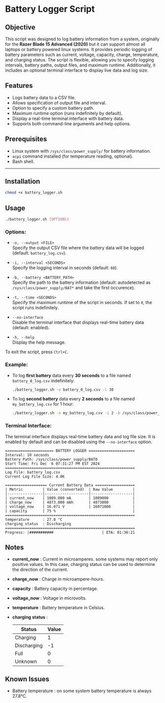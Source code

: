 # Battery Logger Script

## Objective

This script was designed to log battery information from a system, originally for the **Razer Blade 15 Advanced (2020)** but it can support almost all laptops or battery powered linux systems. It provides periodic logging of battery parameters such as current, voltage, capacity, charge, temperature, and charging status. The script is flexible, allowing you to specify logging intervals, battery paths, output files, and maximum runtime. Additionally, it includes an optional terminal interface to display live data and log size.

## Features
- Logs battery data to a CSV file.
- Allows specification of output file and interval.
- Option to specify a custom battery path.
- Maximum runtime option (runs indefinitely by default).
- Display a real-time terminal interface with battery data.
- Supports both command-line arguments and help options.

## Prerequisites
- Linux system with `/sys/class/power_supply/` for battery information.
- `acpi` command installed (for temperature reading, optional).
- Bash shell.

---

## Installation

```bash
chmod +x battery_logger.sh
```

## Usage

```bash
./battery_logger.sh [OPTIONS]
```
### Options:

- `-o, --output <FILE>`  
  Specify the output CSV file where the battery data will be logged (default: `battery_log.csv`).

- `-i, --interval <SECONDS>`  
  Specify the logging interval in seconds (default: `60`).

- `-b, --battery <BATTERY_PATH>`  
  Specify the path to the battery information (default: autodetected as `/sys/class/power_supply/BAT*` and take the first occurence). 

- `-t, --time <SECONDS>`  
  Specify the maximum runtime of the script in seconds. If set to `0`, the script runs indefinitely.

- `--no-interface`  
  Disable the terminal interface that displays real-time battery data (default: enabled).

- `-h, --help`  
  Display the help message.

To exit the script, press `Ctrl+C`.

### Example:
    
- To log **first battery** data every **30 seconds** to a file named `battery_0_log.csv` indefinitely:

    ```bash
    ./battery_logger.sh -o battery_0_log.csv -i 30
    ```

- To log **second battery** data every **2 seconds** to a file named `my_battery_log.csv` for 1 hour:

    ```bash
    ./battery_logger.sh -o my_battery_log.csv -i 2 -b /sys/class/power_supply/BAT1 -t 3600
    ```

### Terminal Interface:

The terminal interface displays real-time battery data and log file size. It is enabled by default and can be disabled using the `--no-interface` option.

```
====================== BATTERY LOGGER =====================
Interval: 10 seconds
Battery Path: /sys/class/power_supply/BAT0
Start Time: Fri Dec  6 07:31:27 PM EST 2024
===========================================================
Log File: battery_log.csv
Current Log File Size: 4.0K

=================== Current Battery Data ==================
| Metric         | Value (converted)  | Raw Value         |
|----------------|--------------------|-------------------|
| current_now    | 1089.000 mA        | 1089000           |
| charge_now     | 4073.000 mAh       | 4073000           |
| voltage_now    | 16.071 V           | 16071000          |
| capacity       | 75 %                                   |
===========================================================
temperature      : 27.8 °C
charging status  : Discharging
===========================================================
Progress: |###########                      | ETA: 01:36:21
```

## Notes

- **current_now** : Current in microamperes.
    some systems may report only positive values. In this case, charging status can be used to determine the direction of the current.
- **charge_now** : Charge in microampere-hours.
- **capacity** : Battery capacity in percentage.
- **voltage_now** : Voltage in microvolts.
- **temperature** : Battery temperature in Celsius.
- **charging status** :

  | Status | Value |
  |---|---|
  | Charging | 1 |
  | Discharging | -1 |
  | Full | 0 |
  | Unknown | 0 |

## Known Issues

- Battery temperature : on some system battery temperature is always 27.8°C.